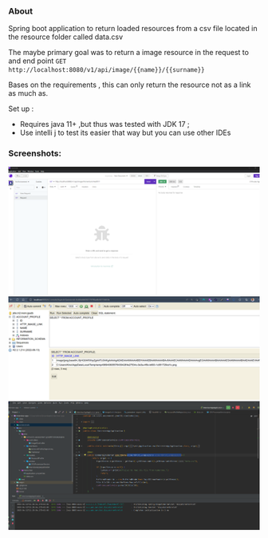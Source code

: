 

### About

Spring boot application to return loaded resources from a csv file located in the resource folder called data.csv

The maybe primary goal was to return a image resource in the request to and end point `GET http://localhost:8080/v1/api/image/{{name}}/{{surname}}`


Bases on the requirements , this can only return the resource not as a link as much as.


Set up :
- Requires java 11+ ,but thus was tested with JDK 17 ;
- Use intelli j to test its easier that way but you can use other IDEs


### Screenshots:

<img src="screenshots/Screenshot%202023-04-12%20112418.png">
<img src="screenshots/Screenshot%202023-04-12%20112452.png">
<img src="screenshots/Screenshot%202023-04-12%20112521.png">






